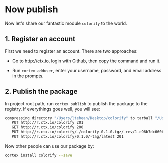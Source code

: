 # Now publish

Now let's share our fantastic module `colorify` to the world.

## 1. Register an account

First we need to register an account. There are two approaches:

* Go to http://ctx.io, login with Github, then copy the command and run it.


* Run `cortex adduser`, enter your username, password, and email address in the prompts.




## 2. Publish the package

In project root path, run `cortex publish` to publish the package to the registry. If everythings goes well, you will see:

```bash
compressing directory "/Users/ltebean/Desktop/colorify" to tarball "/Users/ltebean/.cortex/default/tmp/tmp-1048-mv0p04a6lz4w44o/package.tgz"
   PUT http://r.ctx.io/colorify 201
   GET http://r.ctx.io/colorify 200
   PUT http://r.ctx.io/colorify/-/colorify-0.1.0.tgz/-rev/1-c96b7dc660b01a909dff9aeb60ea698a 201
   PUT http://r.ctx.io/colorify/0.1.0/-tag/latest 201
```

Now other people can use our package by:

```bash
cortex install colorify --save
```

